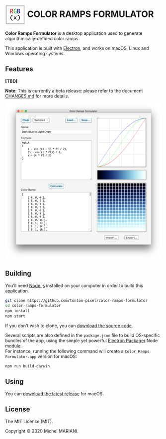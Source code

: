 # <img src="icons/icon-256.png" width="64px" align="center" alt="Color Ramps Formulator icon"> COLOR RAMPS FORMULATOR

**Color Ramps Formulator** is a desktop application used to generate algorithmically-defined color ramps.

This application is built with [Electron](https://electronjs.org), and works on macOS, Linux and Windows operating systems.

## Features

**[TBD]**

**Note**: This is currently a beta release: please refer to the document [CHANGES.md](CHANGES.md) for more details.

<img src="screenshots/color-ramps-formulator.png" width="1080px" alt="Color Ramps Formulator screenshot">

## Building

You'll need [Node.js](https://nodejs.org) installed on your computer in order to build this application.

```bash
git clone https://github.com/tonton-pixel/color-ramps-formulator
cd color-ramps-formulator
npm install
npm start
```

If you don't wish to clone, you can [download the source code](https://github.com/tonton-pixel/color-ramps-formulator/archive/master.zip).

Several scripts are also defined in the `package.json` file to build OS-specific bundles of the app, using the simple yet powerful [Electron Packager](https://github.com/electron-userland/electron-packager) Node module.\
For instance, running the following command will create a `Color Ramps Formulator.app` version for macOS:

```bash
npm run build-darwin
```

## Using

~~You can [download the latest release](https://github.com/tonton-pixel/color-ramps-formulator/releases) for macOS.~~

## License

The MIT License (MIT).

Copyright © 2020 Michel MARIANI.

